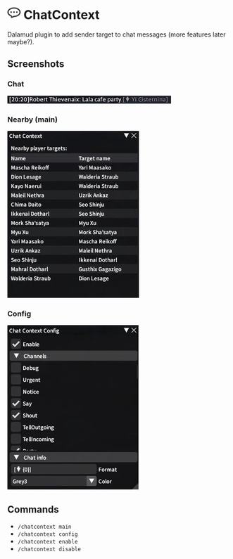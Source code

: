 
# <img src="https://github.com/anya-hichu/ChatContext/raw/master/images/icon.png" height="30"/> ChatContext


Dalamud plugin to add sender target to chat messages (more features later maybe?).

## Screenshots

### Chat
![chat](images/image1.png)

### Nearby (main)
![main](images/image2.png)

### Config
![config](images/image3.png)

## Commands

- `/chatcontext main`
- `/chatcontext config`
- `/chatcontext enable`
- `/chatcontext disable`
